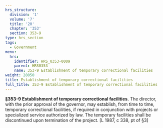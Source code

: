 ```yaml
---
hrs_structure:
  division: '1'
  volume: '7'
  title: '20'
  chapter: '353'
  section: 353-9
type: hrs_section
tags:
  - Government
menu:
  hrs:
    identifier: HRS_0353-0009
    parent: HRS0353
    name: 353-9 Establishment of temporary correctional facilities
weight: 28050
title: Establishment of temporary correctional facilities
full_title: 353-9 Establishment of temporary correctional facilities
---
```

**§353-9 Establishment of temporary correctional facilities.** The director, with the prior approval of the governor, may establish, from time to time, temporary correctional facilities, if required in conjunction with projects or specialized service authorized by law. The temporary facilities shall be discontinued upon termination of the project. [L 1987, c 338, pt of §3]